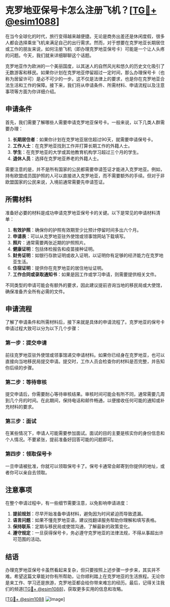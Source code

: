 # 克罗地亚保号卡怎么注册飞机？[[TG💪+ @esim1088](https://t.me/s/esim1088)]

在当今全球化的时代，旅行变得越来越便捷。无论是商务出差还是休闲度假，很多人都会选择乘坐飞机来满足自己的出行需求。然而，对于想要在克罗地亚长期居住或工作的朋友来说，如何注册飞机（即办理克罗地亚保号卡）可能是一个让人头疼的问题。今天，我们就来详细聊聊这个话题。

克罗地亚作为欧洲的一个美丽国度，以其迷人的自然风光和悠久的历史文化吸引了无数游客和移民。如果你计划在克罗地亚停留超过一定时间，那么办理保号卡（也称为居留许可）是必不可少的一步。这不仅是法律上的要求，也是你在克罗地亚合法生活和工作的保障。接下来，我们将从申请条件、所需材料、申请流程以及注意事项等方面为你详细介绍。

## 申请条件

首先，我们需要了解哪些人需要申请克罗地亚保号卡。一般来说，以下几类人群需要办理：

1. **长期居住者**：如果你计划在克罗地亚居住超过90天，就需要申请保号卡。
2. **工作人士**：在克罗地亚找到工作并打算长期工作的外籍人士。
3. **学生**：在克罗地亚的大学或其他教育机构学习超过三个月的学生。
4. **退休人员**：选择在克罗地亚养老的外籍人士。

需要注意的是，并不是所有国家的公民都需要申请签证才能进入克罗地亚。例如，持有欧盟成员国护照的人可以直接进入克罗地亚，而不需要额外的手续。但对于非欧盟国家的公民来说，入境前通常需要先申请签证。

## 所需材料

准备好必要的材料是成功申请克罗地亚保号卡的关键。以下是常见的申请材料清单：

1. **有效护照**：确保你的护照有效期至少比预计停留时间多出六个月。
2. **申请表**：可以从克罗地亚驻外使馆或领事馆网站下载填写。
3. **照片**：通常需要两张近期的护照照片。
4. **健康证明**：包括体检报告和疫苗接种证明。
5. **财务证明**：如银行存款证明或收入证明，以证明你有足够的经济能力在克罗地亚生活。
6. **住宿证明**：提供你在克罗地亚的居住地址证明。
7. **工作合同或录取通知书**：如果是因工作或学习申请，则需要提供相关文件。

不同类型的申请可能会有额外的要求，因此建议提前咨询当地的移民局或大使馆，确保准备齐全所有必需的文件。

## 申请流程

了解了申请条件和所需材料后，接下来就是具体的申请流程了。克罗地亚的保号卡申请过程大致可以分为以下几个步骤：

### 第一步：提交申请

前往克罗地亚驻外使馆或领事馆递交申请材料。如果你已经身在克罗地亚，也可以直接向当地移民局提交申请。提交时，工作人员会检查你的材料是否完整，并告知你后续的步骤。

### 第二步：等待审核

提交申请后，你需要耐心等待审核结果。审核时间可能会有所不同，通常需要几周到几个月的时间。在此期间，保持电话和邮件畅通，以便接收任何可能的通知或补充材料的要求。

### 第三步：面试

在某些情况下，申请人可能需要参加面试。面试的目的主要是核实你的身份信息和个人情况。不要紧张，提前准备好回答可能的问题即可。

### 第四步：领取保号卡

一旦申请被批准，你就可以领取保号卡了。保号卡通常会邮寄到你提供的地址，或者你可以亲自去领取。

## 注意事项

在整个申请过程中，有一些细节需要注意，以免影响申请进度：

1. **提前规划**：尽早开始准备申请材料，避免因为时间紧迫而导致遗漏。
2. **语言问题**：如果不懂克罗地亚语，建议找翻译服务帮助你理解和填写表格。
3. **保持联系**：定期与移民局或使馆沟通，了解最新的政策变化。
4. **遵守规定**：一旦获得保号卡，务必遵守克罗地亚的法律法规，不得从事超出许可范围的活动。

## 结语

办理克罗地亚保号卡虽然看起来复杂，但只要按照上述步骤一步步来，其实并不难。希望这篇文章能对你有所帮助，让你顺利踏上在克罗地亚的生活旅程。无论你是来工作、学习还是旅游，克罗地亚都会给你带来难忘的经历。最后，记得关注我们的频道[[TG💪+ @esim1088](https://t.me/s/esim1088)]，获取更多实用的信息和攻略。

[[TG💪+ @esim1088](https://t.me/s/esim1088) ![Image](https://i.postimg.cc/4NQfJmqS/Snipaste-2025-05-13-00-14-12.png)]